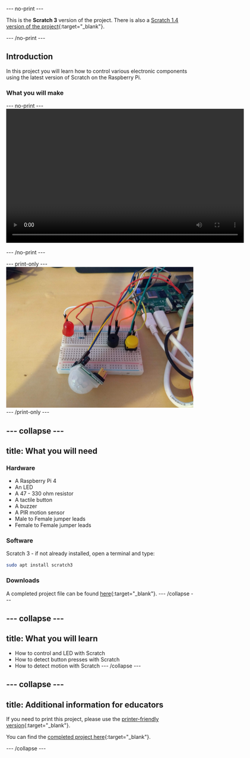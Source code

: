 --- no-print ---

This is the **Scratch 3** version of the project. There is also a [Scratch 1.4 version of the project](https://projects.raspberrypi.org/en/projects/physical-computing-with-scratch-14){:target="_blank"}.

--- /no-print ---

## Introduction

In this project you will learn how to control various electronic components using the latest version of Scratch on the Raspberry Pi.

### What you will make

--- no-print ---
<video width="640" height="360" controls>
<source src="images/alarm.webm" type="video/webm">
Your browser does not support WebM video, try FireFox or Chrome
</video>

--- /no-print ---

--- print-only ---
![alarm](images/alarm.jpg)
--- /print-only ---

--- collapse ---
---
title: What you will need
---

### Hardware

- A Raspberry Pi 4
- An LED
- A 47 - 330 ohm resistor
- A tactile button
- A buzzer
- A PIR motion sensor
- Male to Female jumper leads
- Female to Female jumper leads

### Software

Scratch 3 - if not already installed, open a terminal and type:

```bash
sudo apt install scratch3
```

### Downloads

A completed project file can be found [here](http://rpf.io/p/en/physical-computing-with-scratch-get){:target="_blank"}.
--- /collapse ---

--- collapse ---
---
title: What you will learn
---
- How to control and LED with Scratch
- How to detect button presses with Scratch
- How to detect motion with Scratch
--- /collapse ---

--- collapse ---
---
title: Additional information for educators
---
If you need to print this project, please use the [printer-friendly version](https://projects.raspberrypi.org/en/projects/physical-computing-with-scratch/print){:target="_blank"}.

You can find the [completed project here](http://rpf.io/p/en/physical-computing-with-scratch-get){:target="_blank"}.

--- /collapse ---

